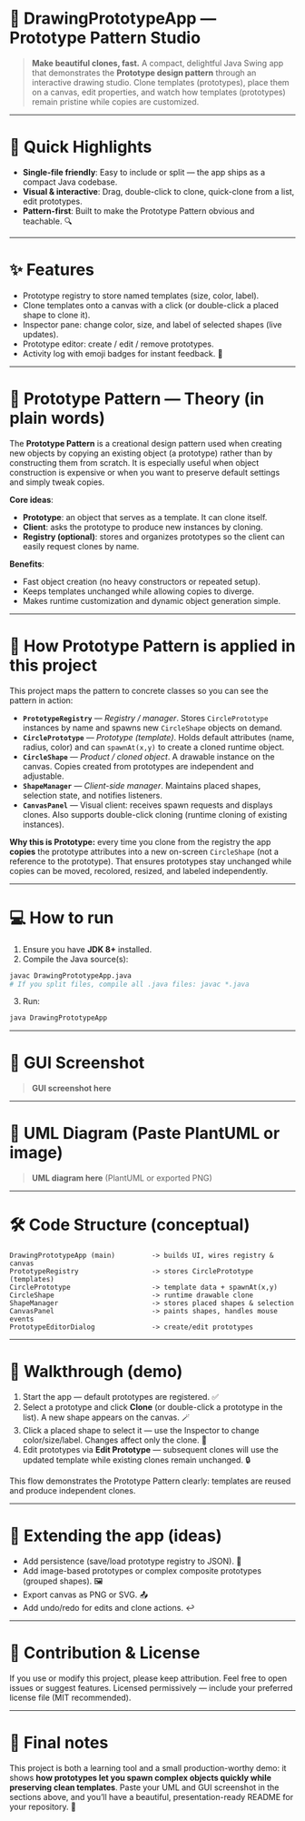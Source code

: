 # 🎨 DrawingPrototypeApp — Prototype Pattern Studio

> **Make beautiful clones, fast.** A compact, delightful Java Swing app that demonstrates the **Prototype design pattern** through an interactive drawing studio. Clone templates (prototypes), place them on a canvas, edit properties, and watch how templates (prototypes) remain pristine while copies are customized.

---

# 🚀 Quick Highlights

* **Single-file friendly**: Easy to include or split — the app ships as a compact Java codebase.
* **Visual & interactive**: Drag, double-click to clone, quick-clone from a list, edit prototypes.
* **Pattern-first**: Built to make the Prototype Pattern obvious and teachable. 🔍

---

# ✨ Features

* Prototype registry to store named templates (size, color, label).
* Clone templates onto a canvas with a click (or double-click a placed shape to clone it).
* Inspector pane: change color, size, and label of selected shapes (live updates).
* Prototype editor: create / edit / remove prototypes.
* Activity log with emoji badges for instant feedback. 🧾

---

# 📘 Prototype Pattern — Theory (in plain words)

The **Prototype Pattern** is a creational design pattern used when creating new objects by copying an existing object (a prototype) rather than by constructing them from scratch. It is especially useful when object construction is expensive or when you want to preserve default settings and simply tweak copies.

**Core ideas**:

* **Prototype**: an object that serves as a template. It can clone itself.
* **Client**: asks the prototype to produce new instances by cloning.
* **Registry (optional)**: stores and organizes prototypes so the client can easily request clones by name.

**Benefits**:

* Fast object creation (no heavy constructors or repeated setup).
* Keeps templates unchanged while allowing copies to diverge.
* Makes runtime customization and dynamic object generation simple.

---

# 🧩 How Prototype Pattern is applied in this project

This project maps the pattern to concrete classes so you can see the pattern in action:

* **`PrototypeRegistry`** — *Registry / manager*. Stores `CirclePrototype` instances by name and spawns new `CircleShape` objects on demand.
* **`CirclePrototype`** — *Prototype (template)*. Holds default attributes (name, radius, color) and can `spawnAt(x,y)` to create a cloned runtime object.
* **`CircleShape`** — *Product / cloned object*. A drawable instance on the canvas. Copies created from prototypes are independent and adjustable.
* **`ShapeManager`** — *Client-side manager*. Maintains placed shapes, selection state, and notifies listeners.
* **`CanvasPanel`** — Visual client: receives spawn requests and displays clones. Also supports double-click cloning (runtime cloning of existing instances).

**Why this is Prototype:** every time you clone from the registry the app **copies** the prototype attributes into a new on-screen `CircleShape` (not a reference to the prototype). That ensures prototypes stay unchanged while copies can be moved, recolored, resized, and labeled independently.

---

# 💻 How to run

1. Ensure you have **JDK 8+** installed.
2. Compile the Java source(s):

```bash
javac DrawingPrototypeApp.java
# If you split files, compile all .java files: javac *.java
```

3. Run:

```bash
java DrawingPrototypeApp
```

---

# 📸 GUI Screenshot

> **GUI screenshot here**



---

# 📐 UML Diagram (Paste PlantUML or image)

> **UML diagram here** (PlantUML or exported PNG)


---

# 🛠 Code Structure (conceptual)

```
DrawingPrototypeApp (main)         -> builds UI, wires registry & canvas
PrototypeRegistry                  -> stores CirclePrototype (templates)
CirclePrototype                    -> template data + spawnAt(x,y)
CircleShape                        -> runtime drawable clone
ShapeManager                       -> stores placed shapes & selection
CanvasPanel                        -> paints shapes, handles mouse events
PrototypeEditorDialog              -> create/edit prototypes
```

---

# 🧪 Walkthrough (demo)

1. Start the app — default prototypes are registered. ✅
2. Select a prototype and click **Clone** (or double-click a prototype in the list). A new shape appears on the canvas. 🪄
3. Click a placed shape to select it — use the Inspector to change color/size/label. Changes affect only the clone. 🔧
4. Edit prototypes via **Edit Prototype** — subsequent clones will use the updated template while existing clones remain unchanged. 🔒

This flow demonstrates the Prototype Pattern clearly: templates are reused and produce independent clones.

---

# 🧭 Extending the app (ideas)

* Add persistence (save/load prototype registry to JSON). 💾
* Add image-based prototypes or complex composite prototypes (grouped shapes). 🖼️
* Export canvas as PNG or SVG. 📤
* Add undo/redo for edits and clone actions. ↩️

---

# 🤝 Contribution & License

If you use or modify this project, please keep attribution. Feel free to open issues or suggest features. Licensed permissively — include your preferred license file (MIT recommended).

---

# 🙌 Final notes

This project is both a learning tool and a small production-worthy demo: it shows **how prototypes let you spawn complex objects quickly while preserving clean templates**. Paste your UML and GUI screenshot in the sections above, and you’ll have a beautiful, presentation-ready README for your repository. 🎉